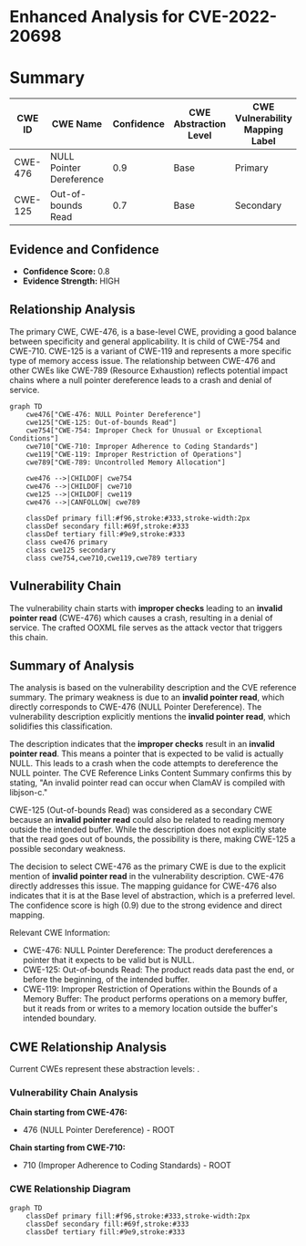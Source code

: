 # Enhanced Analysis for CVE-2022-20698

# Summary
| CWE ID | CWE Name | Confidence | CWE Abstraction Level | CWE Vulnerability Mapping Label | CWE-Vulnerability Mapping Notes |
|---|---|---|---|---|---|
| CWE-476 | NULL Pointer Dereference | 0.9 | Base | Primary | Allowed |
| CWE-125 | Out-of-bounds Read | 0.7 | Base | Secondary | Allowed |

## Evidence and Confidence

*   **Confidence Score:** 0.8
*   **Evidence Strength:** HIGH

## Relationship Analysis
The primary CWE, CWE-476, is a base-level CWE, providing a good balance between specificity and general applicability. It is child of CWE-754 and CWE-710. CWE-125 is a variant of CWE-119 and represents a more specific type of memory access issue. The relationship between CWE-476 and other CWEs like CWE-789 (Resource Exhaustion) reflects potential impact chains where a null pointer dereference leads to a crash and denial of service.

```mermaid
graph TD
    cwe476["CWE-476: NULL Pointer Dereference"]
    cwe125["CWE-125: Out-of-bounds Read"]
    cwe754["CWE-754: Improper Check for Unusual or Exceptional Conditions"]
    cwe710["CWE-710: Improper Adherence to Coding Standards"]
    cwe119["CWE-119: Improper Restriction of Operations"]
    cwe789["CWE-789: Uncontrolled Memory Allocation"]

    cwe476 -->|CHILDOF| cwe754
    cwe476 -->|CHILDOF| cwe710
    cwe125 -->|CHILDOF| cwe119
    cwe476 -->|CANFOLLOW| cwe789

    classDef primary fill:#f96,stroke:#333,stroke-width:2px
    classDef secondary fill:#69f,stroke:#333
    classDef tertiary fill:#9e9,stroke:#333
    class cwe476 primary
    class cwe125 secondary
    class cwe754,cwe710,cwe119,cwe789 tertiary
```

## Vulnerability Chain
The vulnerability chain starts with **improper checks** leading to an **invalid pointer read** (CWE-476) which causes a crash, resulting in a denial of service. The crafted OOXML file serves as the attack vector that triggers this chain.

## Summary of Analysis
The analysis is based on the vulnerability description and the CVE reference summary. The primary weakness is due to an **invalid pointer read**, which directly corresponds to CWE-476 (NULL Pointer Dereference). The vulnerability description explicitly mentions the **invalid pointer read**, which solidifies this classification.

The description indicates that the **improper checks** result in an **invalid pointer read**. This means a pointer that is expected to be valid is actually NULL. This leads to a crash when the code attempts to dereference the NULL pointer. The CVE Reference Links Content Summary confirms this by stating, "An invalid pointer read can occur when ClamAV is compiled with libjson-c."

CWE-125 (Out-of-bounds Read) was considered as a secondary CWE because an **invalid pointer read** could also be related to reading memory outside the intended buffer. While the description does not explicitly state that the read goes out of bounds, the possibility is there, making CWE-125 a possible secondary weakness.

The decision to select CWE-476 as the primary CWE is due to the explicit mention of **invalid pointer read** in the vulnerability description. CWE-476 directly addresses this issue. The mapping guidance for CWE-476 also indicates that it is at the Base level of abstraction, which is a preferred level. The confidence score is high (0.9) due to the strong evidence and direct mapping.

Relevant CWE Information:
- CWE-476: NULL Pointer Dereference: The product dereferences a pointer that it expects to be valid but is NULL.
- CWE-125: Out-of-bounds Read: The product reads data past the end, or before the beginning, of the intended buffer.
- CWE-119: Improper Restriction of Operations within the Bounds of a Memory Buffer: The product performs operations on a memory buffer, but it reads from or writes to a memory location outside the buffer's intended boundary.


## CWE Relationship Analysis

Current CWEs represent these abstraction levels: .


### Vulnerability Chain Analysis

**Chain starting from CWE-476:**
- 476 (NULL Pointer Dereference) - ROOT


**Chain starting from CWE-710:**
- 710 (Improper Adherence to Coding Standards) - ROOT



### CWE Relationship Diagram

```mermaid
graph TD
    classDef primary fill:#f96,stroke:#333,stroke-width:2px
    classDef secondary fill:#69f,stroke:#333
    classDef tertiary fill:#9e9,stroke:#333
```